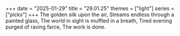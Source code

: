 +++
date = "2025-01-29"
title = "29.01.25"
themes = ["light"]
series = ["picks"]
+++
The golden silk upon the air,
Streams endless through a painted glass,
The world in sight is muffled in a breath,
Tired evening purged of raving farce,
The work is done.
